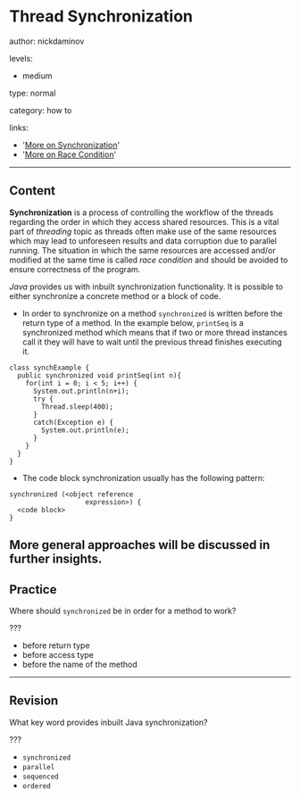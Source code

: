 # Thread Synchronization
author: nickdaminov

levels:

  - medium

type: normal

category: how to

links:

  - '[More on Synchronization](http://www.wideskills.com/java-tutorial/java-threads-tutorial/p/0/1)'
  - '[More on Race Condition](https://en.wikipedia.org/wiki/Race_condition)'

---
## Content

**Synchronization** is a process of controlling the workflow of the threads regarding the order in which they access shared resources. This is a vital part of *threading* topic as threads often make use of the same resources which may lead to unforeseen results and data corruption due to parallel running. The situation in which the same resources are accessed and/or modified at the same time is called *race condition* and should be avoided to ensure correctness of the program.

*Java* provides us with inbuilt synchronization functionality. It is possible to either synchronize a concrete method or a block of code.

- In order to synchronize on a method `synchronized` is written before the return type of a method. In the example below, `printSeq` is a synchronized method which means that if two or more thread instances call it they will have to wait until the previous thread finishes executing it.

```
class synchExample {  
  public synchronized void printSeq(int n){  
    for(int i = 0; i < 5; i++) {  
      System.out.println(n+i);  
      try {  
        Thread.sleep(400);  
      }  
      catch(Exception e) {
        System.out.println(e);
      }  
    }    
  }  
}  
```

- The code block synchronization usually has the following pattern:

```
synchronized (<object reference
                   expression>) {
  <code block>
}
```

More general approaches will be discussed in further insights.
---
## Practice

Where should `synchronized` be in order for a method to work?

???

* before return type
* before access type
* before the name of the method

---
## Revision

What key word provides inbuilt Java synchronization?

???

* `synchronized`
* `parallel`
* `sequenced`
* `ordered`
